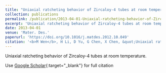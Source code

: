 ```yaml
---
title: "Uniaxial ratcheting behavior of Zircaloy-4 tubes at room temperature"
collection: publications
permalink: /publication/2013-04-01-Uniaxial-ratcheting-behavior-of-Zircaloy-4-tubes-at-room-temperature
excerpt: 'Uniaxial ratcheting behavior of Zircaloy-4 tubes at room temperature.'
date: 2013-04-01
venue: 'Mater. Des.'
paperurl: 'https://doi.org/10.1016/j.matdes.2012.10.049'
citation: '<b>M Wen</b>, H Li, D Yu, G Chen, X Chen, &quot;Uniaxial ratcheting behavior of Zircaloy-4 tubes at room temperature.&quot; <i>Mater. Des.</i>, 46, 426-434, (2013).'
---
```

Uniaxial ratcheting behavior of Zircaloy-4 tubes at room temperature.

Use [Google Scholar](https://scholar.google.com/scholar?q=Uniaxial+ratcheting+behavior+of+Zircaloy+4+tubes+at+room+temperature){:target="_blank"} for full citation